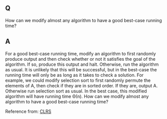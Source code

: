 ## Q
How can we modify almost any algorithm to have a good best-case running time?
## A
For a good best-case running time, modify an algorithm to first randomly
produce output and then check whether or not it satisfies the goal of the algorithm.
If so, produce this output and halt. Otherwise, run the algorithm as
usual. It is unlikely that this will be successful, but in the best-case the running
time will only be as long as it takes to check a solution. For example, we could
modify selection sort to first randomly permute the elements of A, then check if
they are in sorted order. If they are, output A. Otherwise run selection sort as
usual. In the best case, this modified algorithm will have running time Θ(n).
How can we modify almost any algorithm to have a good best-case running time?

Reference from: [CLRS](http://sites.math.rutgers.edu/~ajl213/CLRS/CLRS.html)
